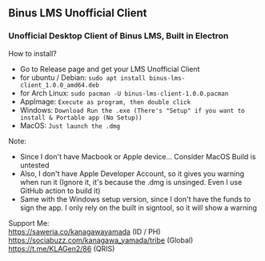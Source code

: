 ## Binus LMS Unofficial Client
### Unofficial Desktop Client of Binus LMS, Built in Electron


How to install?

- Go to Release page and get your LMS Unofficial Client
- for ubuntu / Debian:
   ```sudo apt install binus-lms-client_1.0.0_amd64.deb```
- for Arch Linux:
  ```sudo pacman -U binus-lms-client-1.0.0.pacman```
- AppImage:
  ```Execute as program, then double click```
- Windows:
  ```Download Run the .exe (There's "Setup" if you want to install & Portable app (No Setup))```
- MacOS: 
  ```Just launch the .dmg``` <br />

Note: 
- Since I don't have Macbook or Apple device... Consider MacOS Build is untested
- Also, I don't have Apple Developer Account, so it gives you warning when run it (Ignore it, it's because the .dmg is unsinged. Even I use GitHub action to build it) 
- Same with the Windows setup version, since I don't have the funds to sign the app. I only rely on the built in signtool, so it will show a warning

Support Me: <br />
https://saweria.co/kanagawayamada (ID / PH) <br />
https://sociabuzz.com/kanagawa_yamada/tribe (Global) <br />
https://t.me/KLAGen2/86 (QRIS) <br />
